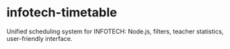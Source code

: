 # infotech-timetable
Unified scheduling system for INFOTECH: Node.js, filters, teacher statistics, user-friendly interface.
